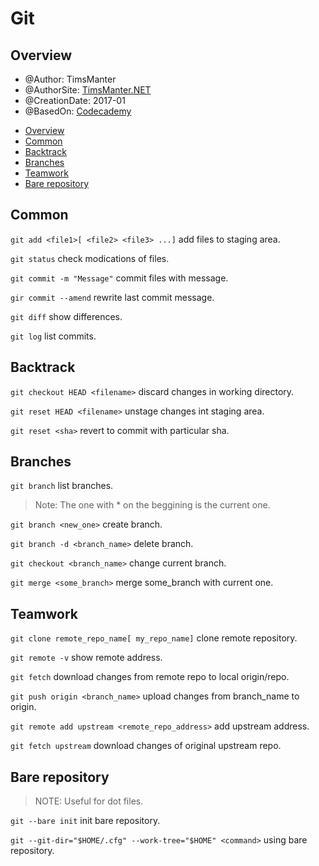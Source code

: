# Git

## Overview

* @Author: TimsManter
* @AuthorSite: [TimsManter.NET](http://timsmanter.net/)  
* @CreationDate: 2017-01
* @BasedOn: [Codecademy][basedon]

[basedon]: http://codecademy.com/

<!-- TOC -->

- [Overview](#overview)
- [Common](#common)
- [Backtrack](#backtrack)
- [Branches](#branches)
- [Teamwork](#teamwork)
- [Bare repository](#bare-repository)

<!-- /TOC -->

## Common

`git add <file1>[ <file2> <file3> ...]` add files to staging area.

`git status` check modications of files.

`git commit -m "Message"` commit files with message.

`gir commit --amend` rewrite last commit message.

`git diff` show differences.

`git log` list commits.

## Backtrack

`git checkout HEAD <filename>` discard changes in working directory.

`git reset HEAD <filename>` unstage changes int staging area.

`git reset <sha>` revert to commit with particular sha.

## Branches

`git branch` list branches.
> Note: The one with * on the beggining is the current one.

`git branch <new_one>` create branch.

`git branch -d <branch_name>` delete branch.

`git checkout <branch_name>` change current branch.

`git merge <some_branch>` merge some_branch with current one.

## Teamwork

`git clone remote_repo_name[ my_repo_name]` clone remote repository.

`git remote -v` show remote address.

`git fetch` download changes from remote repo to local origin/repo.

`git push origin <branch_name>` upload changes from branch_name to origin.

`git remote add upstream <remote_repo_address>` add upstream address.

`git fetch upstream` download changes of original upstream repo.

## Bare repository

> NOTE: Useful for dot files.

`git --bare init` init bare repository.

`git --git-dir="$HOME/.cfg" --work-tree="$HOME" <command>` using bare repository.